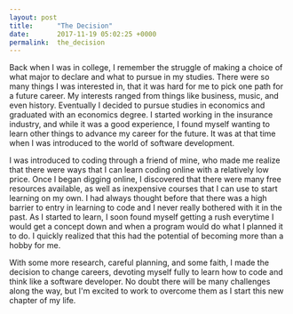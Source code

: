 ```yaml
---
layout: post
title:      "The Decision"
date:       2017-11-19 05:02:25 +0000
permalink:  the_decision
---
```



Back when I was in college, I remember the struggle of making a choice of what major to declare and what to pursue in my studies. There were so many things I was interested in, that it was hard for me to pick one path for a future career. My interests ranged from things like business, music, and even history. Eventually I decided to pursue studies in economics and graduated with an economics degree. I started working in the insurance industry, and while it was a good experience, I found myself wanting to learn other things to advance my career for the future. It was at that time when I was introduced to the world of software development.

I was introduced to coding through a friend of mine, who made me realize that there were ways that I can learn coding online with a relatively low price. Once I began digging online, I discovered that there were many free resources available, as well as inexpensive courses that I can use to start learning on my own. I had always thought before that there was a high barrier to entry in learning to code and I never really bothered with it in the past. As I started to learn, I soon found myself getting a rush everytime I would get a concept down and when a program would do what I planned it to do. I quickly realized that this had the potential of becoming more than a hobby for me.

With some more research, careful planning, and some faith, I made the decision to change careers, devoting myself fully to learn how to code and think like a software developer. No doubt there will be many challenges along the way, but I'm excited to work to overcome them as I start this new chapter of my life.

